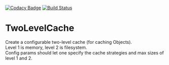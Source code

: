 [![Codacy Badge](https://api.codacy.com/project/badge/Grade/ef864476d25d48afafeccccecae163da)](https://www.codacy.com/app/Deformin/TwoLevelCache?utm_source=github.com&amp;utm_medium=referral&amp;utm_content=Deformin/TwoLevelCache&amp;utm_campaign=Badge_Grade)
[![Build Status](https://travis-ci.org/Deformin/TwoLevelCache.svg?branch=master)](https://travis-ci.org/Deformin/TwoLevelCache)
# TwoLevelCache
Create a configurable two-level cache (for caching Objects).  
Level 1 is memory, level 2 is filesystem.  
Config params should let one specify the cache strategies and max sizes of level 1 and 2.